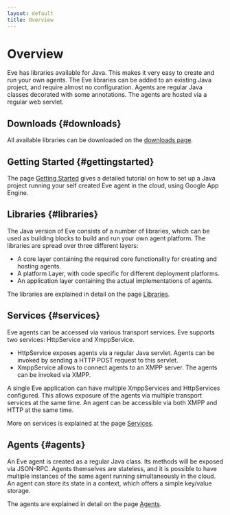 ```yaml
---
layout: default
title: Overview
---
```


# Overview

Eve has libraries available for Java. 
This makes it very easy to create and run your own agents.
The Eve libraries can be added to an existing Java project, 
and require almost no configuration.
Agents are regular Java classes decorated with some annotations. 
The agents are hosted via a regular web servlet.



## Downloads {#downloads}

All available libraries can be downloaded on the 
[downloads page](java_downloads.html).


## Getting Started {#gettingstarted}

The page [Getting Started](java_gettingstarted.html) gives a detailed tutorial
on how to set up a Java project running your self created Eve agent in the cloud, 
using Google App Engine.


## Libraries {#libraries}

The Java version of Eve consists of a number of libraries, which can be used
as building blocks to build and run your own agent platform. 
The libraries are spread over three different layers:

- A core layer containing the required core functionality for creating and 
  hosting agents.
- A platform Layer, with code specific for different deployment platforms.
- An application layer containing the actual implementations of agents.

The libraries are explained in detail on the page 
[Libraries](java_libraries.html).


## Services {#services}

Eve agents can be accessed via various transport services.
Eve supports two services: HttpService and XmppService.

- HttpService exposes agents via a regular Java servlet.
  Agents can be invoked by sending a HTTP POST request to this servlet.
- XmppService allows to connect agents to an XMPP server.
  The agents can be invoked via XMPP.

A single Eve application can have multiple XmppServices and HttpServices configured.
This allows exposure of the agents via multiple transport services at the same time.
An agent can be accessible via both XMPP and HTTP at the same time.

More on services is explained at the page [Services](java_services.html).


## Agents {#agents}

An Eve agent is created as a regular Java class. 
Its methods will be exposed via JSON-RPC.
Agents themselves are stateless, and it is possible to have multiple
instances of the same agent running simultaneously in the cloud.
An agent can store its state in a context, which offers a simple 
key/value storage.

The agents are explained in detail on the page 
[Agents](java_agents.html).


